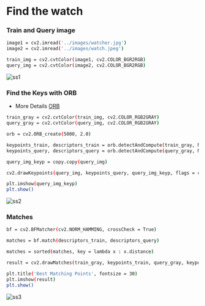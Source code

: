 # Find the watch 

### Train and Query image

```sh
image1 = cv2.imread('../images/watcher.jpg')
image2 = cv2.imread('../images/watch.jpeg')

train_img = cv2.cvtColor(image1, cv2.COLOR_BGR2RGB)
query_img = cv2.cvtColor(image2, cv2.COLOR_BGR2RGB)
```
![ss1](https://user-images.githubusercontent.com/47830409/64035279-0a7cf500-cb59-11e9-8cf4-6b9e02fde8f3.PNG)

### Find the Keys with ORB

  - More Details [ORB](https://docs.opencv.org/3.4/db/d95/classcv_1_1ORB.html)
  
```sh
train_gray = cv2.cvtColor(train_img, cv2.COLOR_RGB2GRAY)
query_gray = cv2.cvtColor(query_img, cv2.COLOR_RGB2GRAY)

orb = cv2.ORB_create(5000, 2.0)

keypoints_train, descriptors_train = orb.detectAndCompute(train_gray, None)
keypoints_query, descriptors_query = orb.detectAndCompute(query_gray, None)

query_img_keyp = copy.copy(query_img)

cv2.drawKeypoints(query_img, keypoints_query, query_img_keyp, flags = cv2.DRAW_MATCHES_FLAGS_DRAW_RICH_KEYPOINTS)

plt.imshow(query_img_keyp)
plt.show()
```
![ss2](https://user-images.githubusercontent.com/47830409/64035383-4748ec00-cb59-11e9-96c2-ffc04d87b9bf.PNG)

### Matches

```sh
bf = cv2.BFMatcher(cv2.NORM_HAMMING, crossCheck = True)

matches = bf.match(descriptors_train, descriptors_query)

matches = sorted(matches, key = lambda x : x.distance)

result = cv2.drawMatches(train_gray, keypoints_train, query_gray, keypoints_query, matches[:85], query_gray, flags = 2)

plt.title('Best Matching Points', fontsize = 30)
plt.imshow(result)
plt.show()
```

![ss3](https://user-images.githubusercontent.com/47830409/64035412-63e52400-cb59-11e9-9cbb-3167acda126d.PNG)
